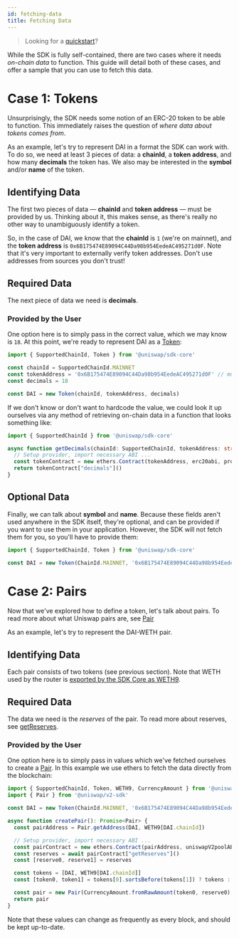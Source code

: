 ```yaml
---
id: fetching-data
title: Fetching Data
---
```


> Looking for a [quickstart](quick-start)?

While the SDK is fully self-contained, there are two cases where it needs _on-chain data_ to function.
This guide will detail both of these cases, and offer a sample that you can use to fetch this data.

# Case 1: Tokens

Unsurprisingly, the SDK needs some notion of an ERC-20 token to be able to function. This immediately raises the question of _where data about tokens comes from_.

As an example, let's try to represent DAI in a format the SDK can work with. To do so, we need at least 3 pieces of data: a **chainId**, a **token address**, and how many **decimals** the token has. We also may be interested in the **symbol** and/or **name** of the token.

## Identifying Data

The first two pieces of data — **chainId** and **token address** — must be provided by us. Thinking about it, this makes sense, as there's really no other way to unambiguously identify a token.

So, in the case of DAI, we know that the **chainId** is `1` (we're on mainnet), and the **token address** is `0x6B175474E89094C44Da98b954EedeAC495271d0F`. Note that it's very important to externally verify token addresses. Don't use addresses from sources you don't trust!

## Required Data

The next piece of data we need is **decimals**.

### Provided by the User

One option here is to simply pass in the correct value, which we may know is `18`. At this point, we're ready to represent DAI as a [Token](../../core/reference/classes/Token.md):

```typescript
import { SupportedChainId, Token } from '@uniswap/sdk-core'

const chainId = SupportedChainId.MAINNET
const tokenAddress = '0x6B175474E89094C44Da98b954EedeAC495271d0F' // must be checksummed
const decimals = 18

const DAI = new Token(chainId, tokenAddress, decimals)
```

If we don't know or don't want to hardcode the value, we could look it up ourselves via any method of retrieving on-chain data in a function that looks something like:

```typescript
import { SupportedChainId } from '@uniswap/sdk-core'

async function getDecimals(chainId: SupportedChainId, tokenAddress: string): Promise<number> {
  // Setup provider, import necessary ABI ...
  const tokenContract = new ethers.Contract(tokenAddress, erc20abi, provider)
  return tokenContract["decimals"]()
}
```

## Optional Data

Finally, we can talk about **symbol** and **name**. Because these fields aren't used anywhere in the SDK itself, they're optional, and can be provided if you want to use them in your application. However, the SDK will not fetch them for you, so you'll have to provide them:

```typescript
import { SupportedChainId, Token } from '@uniswap/sdk-core'

const DAI = new Token(ChainId.MAINNET, '0x6B175474E89094C44Da98b954EedeAC495271d0F', 18, 'DAI', 'Dai Stablecoin')
```

# Case 2: Pairs

Now that we've explored how to define a token, let's talk about pairs. To read more about what Uniswap pairs are, see [Pair](../../../contracts/v2/reference/smart-contracts/pair)

As an example, let's try to represent the DAI-WETH pair.

## Identifying Data

Each pair consists of two tokens (see previous section). Note that WETH used by the router is [exported by the SDK Core as WETH9](../../core/reference/overview.md).

## Required Data

The data we need is the _reserves_ of the pair. To read more about reserves, see [getReserves](../../../contracts/v2/reference/smart-contracts/pair#getreserves).

### Provided by the User

One option here is to simply pass in values which we've fetched ourselves to create a [Pair](../reference/pair). In this example we use ethers to fetch the data directly from the blockchain:

```typescript
import { SupportedChainId, Token, WETH9, CurrencyAmount } from '@uniswap/sdk-core'
import { Pair } from '@uniswap/v2-sdk'

const DAI = new Token(ChainId.MAINNET, '0x6B175474E89094C44Da98b954EedeAC495271d0F', 18)

async function createPair(): Promise<Pair> {
  const pairAddress = Pair.getAddress(DAI, WETH9[DAI.chainId])

  // Setup provider, import necessary ABI ...
  const pairContract = new ethers.Contract(pairAddress, uniswapV2poolABI, provider)
  const reserves = await pairContract["getReserves"]()
  const [reserve0, reserve1] = reserves

  const tokens = [DAI, WETH9[DAI.chainId]]
  const [token0, token1] = tokens[0].sortsBefore(tokens[1]) ? tokens : [tokens[1], tokens[0]]

  const pair = new Pair(CurrencyAmount.fromRawAmount(token0, reserve0), CurrencyAmount.fromRawAmount(token1, reserve1))
  return pair
}
```

Note that these values can change as frequently as every block, and should be kept up-to-date.
